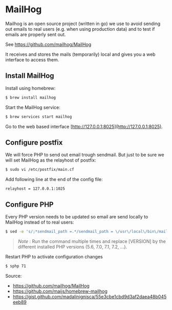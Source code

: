 # MailHog
Mailhog is an open source project (written in go) we use to avoid sending 
out emails to real users (e.g. when using production data) and to test if 
emails are properly sent out.

See https://github.com/mailhog/MailHog

It receives and stores the mails (temporarily) local and gives you a web 
interface to access them.


## Install MailHog
Install using homebrew:

```bash
$ brew install mailhog
```

Start the MailHog service:

```bash
$ brew services start mailhog
```

Go to the web based interface [http://127.0.0.1:8025](http://127.0.0.1:8025).


## Configure postfix
We will force PHP to send out email trough sendmail. But just to be sure we 
will set MailHog as the relayhost of postfix:

```bash
$ sudo vi /etc/postfix/main.cf
```

Add following line at the end of the config file:

```text
relayhost = 127.0.0.1:1025
```

## Configure PHP
Every PHP version needs to be updated so email are send locally to MailHog 
instead of to real users:

```bash
$ sed -e 's/;*sendmail_path =.*/sendmail_path = \/usr\/local\/bin\/mailhog sendmail test@test/' -i.bak $(brew --prefix)/etc/php/[VERSION]/php.ini
```

> *Note* : Run the command multiple times and replace [VERSION] by the different
> installed PHP versions (5.6, 7.0, 7.1, 7.2, ...).

Restart PHP to activate configuration changes

```bash
$ sphp 71
```

Source: 
* https://github.com/mailhog/MailHog
* https://github.com/maijs/homebrew-mailhog
* https://gist.github.com/madalinignisca/55e3cbe1cbd9d3af2daea48b045eeb89
